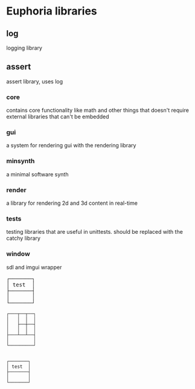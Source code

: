 # Euphoria libraries

## log
logging library

## assert
assert library, uses log

### core
contains core functionality like math and other things that doesn't require external libraries that can't be embedded

### gui
a system for rendering gui with the rendering library

### minsynth
a minimal software synth

### render
a library for rendering 2d and 3d content in real-time

### tests
testing libraries that are useful in unittests. should be replaced with the catchy library

### window
sdl and imgui wrapper

<pre>
┌───────┐
│ test  │
├───────┤
│       │
└───────┘
</pre>


```
┌───┬──┬──┐
│   │  │  │
│   ├──┼──┤
│   │  │  │
├───┴──┴──┤
│         │
└─────────┘


┌───────┐
│ test  │
├───────┤
│       │
└───────┘

```
